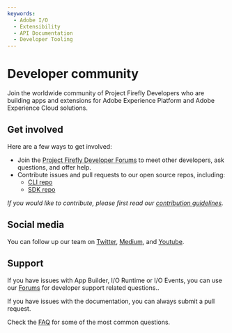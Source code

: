 ```yaml
---
keywords:
  - Adobe I/O
  - Extensibility
  - API Documentation
  - Developer Tooling
---
```


# Developer community

Join the worldwide community of Project Firefly Developers who are building apps and extensions for Adobe Experience Platform and Adobe Experience Cloud solutions.

## Get involved
 
Here are a few ways to get involved:

* Join the [Project Firefly Developer Forums](https://experienceleaguecommunities.adobe.com/t5/project-firefly/ct-p/project-firefly) to meet other developers, ask questions, and offer help.
* Contribute issues and pull requests to our open source repos, including:
    * [CLI repo](https://github.com/adobe/aio-cli)
    * [SDK repo]( https://github.com/adobe/aio-sdk)
    
*If you would like to contribute, please first read our [contribution guidelines](../guides/contribution_guides/index.md).* 
        

## Social media

You can follow up our team on [Twitter](https://twitter.com/adobeio), [Medium](https://medium.com/adobetech/tagged/platform), and [Youtube](https://www.youtube.com/channel/UCDtYqOjS9Eq9gacLcbMwhhQ).

## Support

If you have issues with App Builder, I/O Runtime or I/O Events, you can use our [Forums](https://experienceleaguecommunities.adobe.com/t5/adobe-i-o-cloud-extensibility/ct-p/adobe-io) for developer support related questions..

If you have issues with the documentation, you can always submit a pull request.

Check the [FAQ](faq.md) for some of the most common questions.